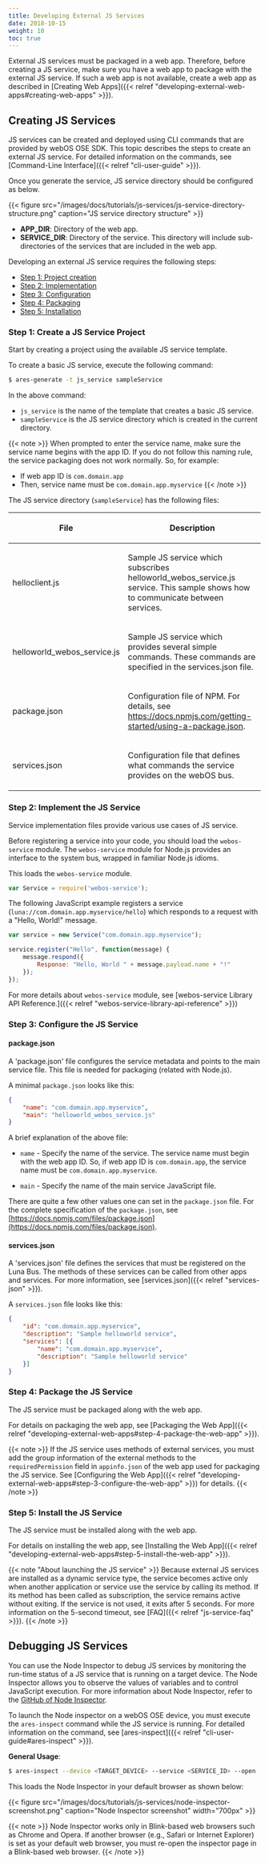 ```yaml
---
title: Developing External JS Services
date: 2018-10-15
weight: 10
toc: true
---
```


External JS services must be packaged in a web app. Therefore, before creating a JS service, make sure you have a web app to package with the external JS service. If such a web app is not available, create a web app as described in [Creating Web Apps]({{< relref "developing-external-web-apps#creating-web-apps" >}}).

## Creating JS Services

JS services can be created and deployed using CLI commands that are provided by webOS OSE SDK. This topic describes the steps to create an external JS service. For detailed information on the commands, see [Command-Line Interface]({{< relref "cli-user-guide" >}}).

Once you generate the service, JS service directory should be configured as below.

{{< figure src="/images/docs/tutorials/js-services/js-service-directory-structure.png" caption="JS service directory structure" >}}

- **APP_DIR**: Directory of the web app.
- **SERVICE_DIR**: Directory of the service. This directory will include sub-directories of the services that are included in the web app.

Developing an external JS service requires the following steps:

* [Step 1: Project creation](#step-1-create-a-js-service-project)
* [Step 2: Implementation](#step-2-implement-the-js-service)
* [Step 3: Configuration](#step-3-configure-the-js-service)
* [Step 4: Packaging](#step-4-package-the-js-service)
* [Step 5: Installation](#step-5-install-the-js-service)

### Step 1: Create a JS Service Project

Start by creating a project using the available JS service template.

To create a basic JS service, execute the following command:

``` bash
$ ares-generate -t js_service sampleService
```

In the above command:

  - `js_service` is the name of the template that creates a basic JS service.
  - `sampleService` is the JS service directory which is created in the current directory.

{{< note >}}
When prompted to enter the service name, make sure the service name begins with the app ID. If you do not follow this naming rule, the service packaging does not work normally. So, for example:

* If web app ID is `com.domain.app`
* Then, service name must be `com.domain.app.myservice`
{{< /note >}}

The JS service directory (`sampleService`) has the following files:

<div class="table-container">
<table class="table is-bordered is-fullwidth">
<colgroup>
<col style="width: auto" />
<col style="width: auto" />
</colgroup>
<thead>
<tr class="header">
<th><p><strong>File</strong></p></th>
<th><p><strong>Description</strong></p></th>
</tr>
</thead>
<tbody>
<tr class="odd">
<td><p>helloclient.js</p></td>
<td><p>Sample JS service which subscribes helloworld_webos_service.js service. This sample shows how to communicate between services.</p></td>
</tr>
<tr class="even">
<td><p>helloworld_webos_service.js</p></td>
<td><p>Sample JS service which provides several simple commands. These commands are specified in the services.json file.</p></td>
</tr>
<tr class="odd">
<td><p>package.json</p></td>
<td><p>Configuration file of NPM. For details, see <a href="https://docs.npmjs.com/getting-started/using-a-package.json" target="_blank">https://docs.npmjs.com/getting-started/using-a-package.json</a>.</p></td>
</tr>
<tr class="even">
<td><p>services.json</p></td>
<td><p>Configuration file that defines what commands the service provides on the webOS bus.</p></td>
</tr>
</tbody>
</table>
</div>

### Step 2: Implement the JS Service

Service implementation files provide various use cases of JS service.

Before registering a service into your code, you should load the `webos-service` module. The `webos-service` module for Node.js provides an interface to the system bus, wrapped in familiar Node.js idioms.

This loads the `webos-service` module.

``` javascript
var Service = require('webos-service');
```

The following JavaScript example registers a service (`luna://com.domain.app.myservice/hello`) which responds to a request with a "Hello, World!" message.

``` javascript
var service = new Service("com.domain.app.myservice");

service.register("Hello", function(message) {
    message.respond({
        Response: "Hello, World " + message.payload.name + "!"
    });
});
```

For more details about `webos-service` module, see [webos-service Library API Reference.]({{< relref "webos-service-library-api-reference" >}})

### Step 3: Configure the JS Service

#### package.json

A 'package.json' file configures the service metadata and points to the main service file. This file is needed for packaging (related with Node.js).

A minimal `package.json` looks like this:

``` json
{
    "name": "com.domain.app.myservice",
    "main": "helloworld_webos_service.js"
}
```

A brief explanation of the above file:

- `name` - Specify the name of the service. The service name must begin with the web app ID. So, if web app ID is `com.domain.app`, the service name must be `com.domain.app.myservice`.

- `main` - Specify the name of the main service JavaScript file.

There are quite a few other values one can set in the `package.json` file. For the complete specification of the `package.json`, see [https://docs.npmjs.com/files/package.json](https://docs.npmjs.com/files/package.json).

#### services.json

A 'services.json' file defines the services that must be registered on the Luna Bus. The methods of these services can be called from other apps and services. For more information, see [services.json]({{< relref "services-json" >}}).

A `services.json` file looks like this:

``` json
{
    "id": "com.domain.app.myservice",
    "description": "Sample helloworld service",
    "services": [{
        "name": "com.domain.app.myservice",
        "description": "Sample helloworld service"
    }]
}
```

### Step 4: Package the JS Service

The JS service must be packaged along with the web app.

For details on packaging the web app, see [Packaging the Web App]({{< relref "developing-external-web-apps#step-4-package-the-web-app" >}}).

{{< note >}}
If the JS service uses methods of external services, you must add the group information of the external methods to the `requiredPermission` field in `appinfo.json` of the web app used for packaging the JS service. See [Configuring the Web App]({{< relref "developing-external-web-apps#step-3-configure-the-web-app" >}}) for details.
{{< /note >}}

### Step 5: Install the JS Service

The JS service must be installed along with the web app.

For details on installing the web app, see [Installing the Web App]({{< relref "developing-external-web-apps#step-5-install-the-web-app" >}}).

{{< note "About launching the JS service" >}}
Because external JS services are installed as a dynamic service type, the service becomes active only when another application or service use the service by calling its method. If its method has been called as subscription, the service remains active without exiting. If the service is not used, it exits after 5 seconds. For more information on the 5-second timeout, see [FAQ]({{< relref "js-service-faq" >}}).
{{< /note >}}

## Debugging JS Services

You can use the Node Inspector to debug JS services by monitoring the run-time status of a JS service that is running on a target device. The Node Inspector allows you to observe the values of variables and to control JavaScript execution. For more information about Node Inspector, refer to the [GitHub of Node Inspector](https://github.com/node-inspector/node-inspector).

To launch the Node inspector on a webOS OSE device, you must execute the `ares-inspect` command while the JS service is running. For detailed information on the command, see [ares-inspect]({{< relref "cli-user-guide#ares-inspect" >}}).

 **General Usage**:

``` bash
$ ares-inspect --device <TARGET_DEVICE> --service <SERVICE_ID> --open
```

This loads the Node Inspector in your default browser as shown below:

{{< figure src="/images/docs/tutorials/js-services/node-inspector-screenshot.png" caption="Node Inspector screenshot" width="700px" >}}

{{< note >}}
Node Inspector works only in Blink-based web browsers such as Chrome and Opera. If another browser (e.g., Safari or Internet Explorer) is set as your default web browser, you must re-open the inspector page in a Blink-based web browser.
{{< /note >}}
